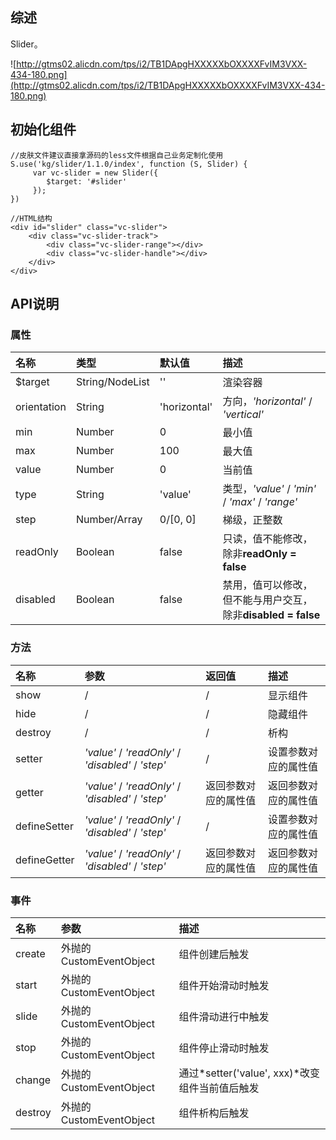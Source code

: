 ## 综述

Slider。

![http://gtms02.alicdn.com/tps/i2/TB1DApgHXXXXXbOXXXXFvIM3VXX-434-180.png](http://gtms02.alicdn.com/tps/i2/TB1DApgHXXXXXbOXXXXFvIM3VXX-434-180.png)

## 初始化组件
	//皮肤文件建议直接拿源码的less文件根据自己业务定制化使用
    S.use('kg/slider/1.1.0/index', function (S, Slider) {
         var vc-slider = new Slider({
            $target: '#slider'
         });
    })
    
    //HTML结构
    <div id="slider" class="vc-slider">
        <div class="vc-slider-track">
            <div class="vc-slider-range"></div>
            <div class="vc-slider-handle"></div>
        </div>
    </div>

## API说明

### 属性

|名称|类型|默认值|描述|
|:---------------|:--------|:----|:----------|
|$target|String/NodeList|''|渲染容器|
|orientation|String|'horizontal'|方向，*'horizontal'* / *'vertical'*|
|min|Number|0|最小值|
|max|Number|100|最大值|
|value|Number|0|当前值|
|type|String|'value'|类型，*'value'* / *'min'* / *'max'* / *'range'*|
|step|Number/Array|0/[0, 0]|梯级，正整数|
|readOnly|Boolean|false|只读，值不能修改，除非**readOnly = false**|
|disabled|Boolean|false|禁用，值可以修改，但不能与用户交互，除非**disabled = false**|

### 方法

|名称|参数|返回值|描述|
|:---------------|:--------|:----|:----------|
|show|/|/|显示组件|
|hide|/|/|隐藏组件|
|destroy|/|/|析构|
|setter|*'value'* / *'readOnly'* / *'disabled'* / *'step'*|/|设置参数对应的属性值|
|getter|*'value'* / *'readOnly'* / *'disabled'* / *'step'*|返回参数对应的属性值|返回参数对应的属性值|
|defineSetter|*'value'* / *'readOnly'* / *'disabled'* / *'step'*|/|设置参数对应的属性值|
|defineGetter|*'value'* / *'readOnly'* / *'disabled'* / *'step'*|返回参数对应的属性值|返回参数对应的属性值|


### 事件

|名称|参数|描述|
|:---------------|:--------|:----------|
|create|外抛的CustomEventObject|组件创建后触发|
|start|外抛的CustomEventObject|组件开始滑动时触发|
|slide|外抛的CustomEventObject|组件滑动进行中触发|
|stop|外抛的CustomEventObject|组件停止滑动时触发|
|change|外抛的CustomEventObject|通过*setter('value', xxx)*改变组件当前值后触发|
|destroy|外抛的CustomEventObject|组件析构后触发|